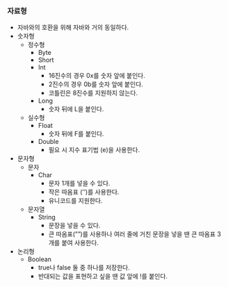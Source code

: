 ### 자료형

- 자바와의 호환을 위해 자바와 거의 동일하다.
- 숫자형
    - 정수형
        - Byte
        - Short
        - Int
            - 16진수의 경우 0x를 숫자 앞에 붙인다.
            - 2진수의 경우 0b를 숫자 앞에 붙인다.
            - 코틀린은 8진수를 지원하지 않는다.
        - Long
            - 숫자 뒤에 L을 붙인다.
    - 실수형
        - FIoat
            - 숫자 뒤에 F를 붙인다.
        - Double
            - 필요 시 지수 표기법 (e)을 사용한다.
- 문자형
    - 문자
        - Char
            - 문자 1개를 넣을 수 있다.
            - 작은 따옴표 (’’)를 사용한다.
            - 유니코드를 지원한다.
    - 문자열
        - String
            - 문장을 넣을 수 있다.
            - 큰 따옴표(””)를 사용하나 여러 줄에 거친 문장을 넣을 땐 큰 따옴표 3개를 붙여 사용한다.
- 논리형
    - Boolean
        - true나 false 둘 중 하나를 저장한다.
        - 반대되는 값을 표현하고 싶을 땐 값 앞에 !를 붙인다.
